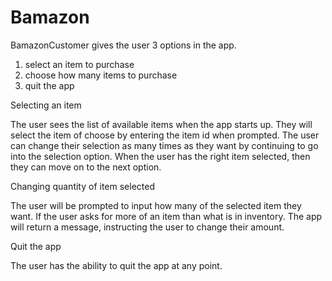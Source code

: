# Bamazon

BamazonCustomer gives the user 3 options in the app.
  1. select an item to purchase
  2. choose how many items to purchase
  3. quit the app
 
 Selecting an item
 
  The user sees the list of available items when the app starts up. They will select the item of choose by entering the item id when         prompted. The user can change their selection as many times as they want by continuing to go into the selection option. When the user     has the right item selected, then they can move on to the next option.
  
 Changing quantity of item selected
 
  The user will be prompted to input how many of the selected item they want. If the user asks for more of an item than what is in           inventory. The app will return a message, instructing the user to change their amount. 
  
 Quit the app
 
  The user has the ability to quit the app at any point.
